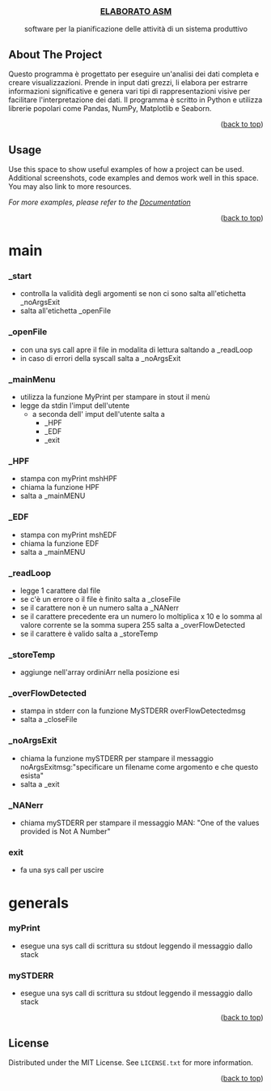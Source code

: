 <a id="readme-top"></a>

<h3 align="center"><a href="https://github.com/Rick-1242/ElaboratoASM">ELABORATO ASM</a></h3>

  <p align="center">
    software per la pianificazione delle attività di un sistema
produttivo
    <br />
</div>

## About The Project

Questo programma è progettato per eseguire un'analisi dei dati completa e creare visualizzazioni. Prende in input dati grezzi, li elabora per estrarre informazioni significative e genera vari tipi di rappresentazioni visive per facilitare l'interpretazione dei dati. Il programma è scritto in Python e utilizza librerie popolari come Pandas, NumPy, Matplotlib e Seaborn.
<p align="right">(<a href="#readme-top">back to top</a>)</p>


## Usage

Use this space to show useful examples of how a project can be used. Additional screenshots, code examples and demos work well in this space. You may also link to more resources.

_For more examples, please refer to the [Documentation](https://example.com)_

<p align="right">(<a href="#readme-top">back to top</a>)</p>



<!-- ROADMAP -->
# main

### _start
- controlla la validità degli argomenti se non ci sono salta all'etichetta _noArgsExit
- salta all'etichetta _openFile

### _openFile
- con una sys call apre il file in modalita di lettura saltando a _readLoop
- in caso di errori della syscall salta a _noArgsExit

### _mainMenu
- utilizza la funzione MyPrint per stampare in stout il menù
- legge da stdin l'imput dell'utente
    - a seconda dell' imput dell'utente salta a
        - _HPF
        - _EDF
        - _exit

### _HPF
- stampa con myPrint mshHPF
- chiama la funzione HPF
- salta a _mainMENU

### _EDF
- stampa con myPrint mshEDF
- chiama la funzione EDF
- salta a _mainMENU

### _readLoop
- legge 1 carattere dal file
- se c'è un errore o il file è finito salta a  _closeFile
- se il carattere non è un numero salta a _NANerr
- se il carattere precedente era un numero lo moltiplica x 10 e lo somma al valore corrente se la somma supera 255 salta a _overFlowDetected
- se il carattere è valido salta a _storeTemp

### _storeTemp
- aggiunge nell'array ordiniArr nella posizione esi

### _overFlowDetected
- stampa in stderr con la funzione MySTDERR overFlowDetectedmsg
- salta a _closeFile

### _noArgsExit
- chiama la funzione mySTDERR per stampare il messaggio noArgsExitmsg:"specificare un filename come argomento e che questo esista"
- salta a _exit

### _NANerr
-  chiama mySTDERR per stampare il messaggio MAN: "One of the values provided is Not A Number"

### exit
- fa una sys call per uscire

# generals

### myPrint
- esegue una sys call di scrittura su stdout leggendo il messaggio dallo stack

### mySTDERR
- esegue una sys call di scrittura su stdout leggendo il messaggio dallo stack



<p align="right">(<a href="#readme-top">back to top</a>)</p>


<!-- LICENSE -->
## License

Distributed under the MIT License. See `LICENSE.txt` for more information.

<p align="right">(<a href="#readme-top">back to top</a>)</p>
